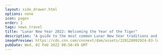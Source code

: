 ```yaml
---
layout: side_drawer.html
options: none
icon: pages
order: 1
tags: news_travel
title: "Lunar New Year 2022: Welcoming the Year of the Tiger"
description: "A guide to the most common Lunar New Year traditions and superstitions, as well as insights from some of Hong Kong's most established geomancers on what the Year of the Tiger might have in store. "
imagePreview: https://cdn.cnn.com/cnnnext/dam/assets/220128092924-03-lunar-new-year-2022-video-synd-2.jpg
pubDate: Wed, 02 Feb 2022 08:58:49 GMT
---
```

